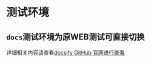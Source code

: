 # 测试环境

## `docs`测试环境为原WEB测试可直接切换

详细相关内容请查看[docsify GitHub 官网进行查看](https://github.com/docsifyjs/docsify)